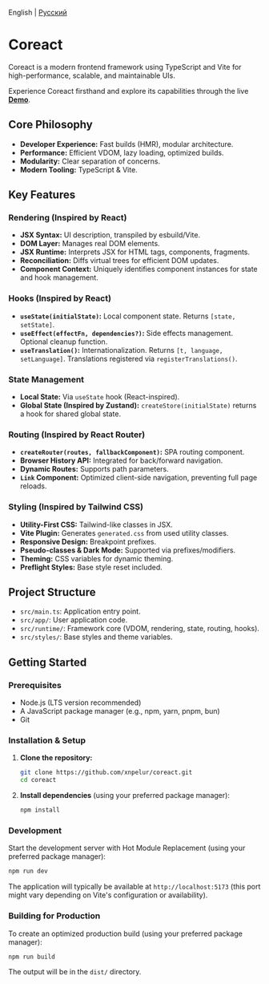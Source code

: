 English | [Русский](README.ru.md)

# Coreact

Coreact is a modern frontend framework using TypeScript and Vite for high-performance, scalable, and maintainable UIs.

Experience Coreact firsthand and explore its capabilities through the live **[Demo](https://coreact-five.vercel.app/)**.

## Core Philosophy

-   **Developer Experience:** Fast builds (HMR), modular architecture.
-   **Performance:** Efficient VDOM, lazy loading, optimized builds.
-   **Modularity:** Clear separation of concerns.
-   **Modern Tooling:** TypeScript & Vite.

## Key Features

### Rendering (Inspired by React)

-   **JSX Syntax:** UI description, transpiled by esbuild/Vite.
-   **DOM Layer:** Manages real DOM elements.
-   **JSX Runtime:** Interprets JSX for HTML tags, components, fragments.
-   **Reconciliation:** Diffs virtual trees for efficient DOM updates.
-   **Component Context:** Uniquely identifies component instances for state and hook management.

### Hooks (Inspired by React)

-   **`useState(initialState)`:** Local component state. Returns `[state, setState]`.
-   **`useEffect(effectFn, dependencies?)`:** Side effects management. Optional cleanup function.
-   **`useTranslation()`:** Internationalization. Returns `[t, language, setLanguage]`. Translations registered via `registerTranslations()`.

### State Management

-   **Local State:** Via `useState` hook (React-inspired).
-   **Global State (Inspired by Zustand):** `createStore(initialState)` returns a hook for shared global state.

### Routing (Inspired by React Router)

-   **`createRouter(routes, fallbackComponent)`:** SPA routing component.
-   **Browser History API:** Integrated for back/forward navigation.
-   **Dynamic Routes:** Supports path parameters.
-   **`Link` Component:** Optimized client-side navigation, preventing full page reloads.

### Styling (Inspired by Tailwind CSS)

-   **Utility-First CSS:** Tailwind-like classes in JSX.
-   **Vite Plugin:** Generates `generated.css` from used utility classes.
-   **Responsive Design:** Breakpoint prefixes.
-   **Pseudo-classes & Dark Mode:** Supported via prefixes/modifiers.
-   **Theming:** CSS variables for dynamic theming.
-   **Preflight Styles:** Base style reset included.

## Project Structure

-   `src/main.ts`: Application entry point.
-   `src/app/`: User application code.
-   `src/runtime/`: Framework core (VDOM, rendering, state, routing, hooks).
-   `src/styles/`: Base styles and theme variables.

## Getting Started

### Prerequisites

-   Node.js (LTS version recommended)
-   A JavaScript package manager (e.g., npm, yarn, pnpm, bun)
-   Git

### Installation & Setup

1.  **Clone the repository:**

    ```bash
    git clone https://github.com/xnpelur/coreact.git
    cd coreact
    ```

2.  **Install dependencies** (using your preferred package manager):
    ```bash
    npm install
    ```

### Development

Start the development server with Hot Module Replacement (using your preferred package manager):

```bash
npm run dev
```

The application will typically be available at `http://localhost:5173` (this port might vary depending on Vite's configuration or availability).

### Building for Production

To create an optimized production build (using your preferred package manager):

```bash
npm run build
```

The output will be in the `dist/` directory.
